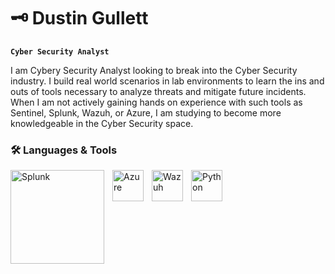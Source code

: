 # :old_key: Dustin Gullett

**`Cyber Security Analyst`**

I am Cybery Security Analyst looking to break into the Cyber Security industry. I build real world scenarios in lab environments to learn the ins and outs of tools necessary to analyze threats and mitigate future incidents. When I am not actively gaining hands on experience with such tools as Sentinel, Splunk, Wazuh, or Azure, I am studying to become more knowledgeable in the Cyber Security space.

### :hammer_and_wrench: Languages & Tools
<img align="left" alt="Splunk" width="150px" style="padding-right:10px;" src="https://github.com/dagullett/dagullett/assets/75142644/340d8b8a-3d43-476d-872d-8bbb02b75cac"/>
<img align="left" alt="Azure" width="50px" style="padding-right:10px;"  src="https://cdn.jsdelivr.net/gh/devicons/devicon/icons/azure/azure-original.svg"/> 
<img align="left" alt="Wazuh" width="50px" style="padding-right:10px;"  src="https://github.com/dagullett/dagullett/assets/75142644/3881489c-145f-4f3e-9d3a-61c2c3700194"/> 
<img align="left" alt="Python" width="50px" style="padding-right:10px;" src="https://cdn.jsdelivr.net/gh/devicons/devicon/icons/python/python-original.svg"/>
           
